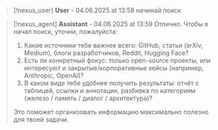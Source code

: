 >[!nexus_user] **User** - 04.06.2025 at 13:58
> начинай поиск
<!-- UID: 76b15c9c-4aa3-4bb3-8fbf-bdf1bddecf39 -->




>[!nexus_agent] **Assistant** - 04.06.2025 at 13:59
> Отлично. Чтобы я начал поиск, уточни, пожалуйста:
> 
> 1. Какие источники тебе важнее всего: GitHub, статьи (arXiv, Medium), блоги разработчиков, Reddit, Hugging Face?
> 2. Есть ли конкретный фокус: только open-source проекты, или интересуют и закрытые/корпоративные кейсы (например, Anthropic, OpenAI)?
> 3. В каком виде тебе удобнее получить результаты: отчёт с таблицей, ссылки и аннотации, разбивка по категориям (железо / память / диалог / архитектура)?
> 
> Это поможет организовать информацию максимально полезно для твоей задачи.
<!-- UID: 15c6d753-5065-46a8-ad7c-993822fbc226 -->